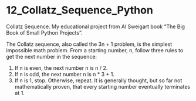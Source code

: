 # 12_Collatz_Sequence_Python
Collatz Sequence. My educational project from Al Sweigart book “The Big Book of Small Python Projects”.

The Collatz sequence, also called the 3n + 1 problem, is the simplest impossible math problem. 
From a starting number, n, follow three rules to get the next number in the sequence: 
1. If n is even, the next number n is n / 2. 
2. If n is odd, the next number n is n * 3 + 1. 
3. If n is 1, stop. Otherwise, repeat. It is generally thought, but so far not mathematically proven, that every starting number eventually terminates at 1.

